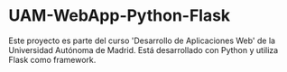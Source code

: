 # UAM-WebApp-Python-Flask
Este proyecto es parte del curso 'Desarrollo de Aplicaciones Web' de la Universidad Autónoma de Madrid. Está desarrollado con Python y utiliza Flask como framework.
